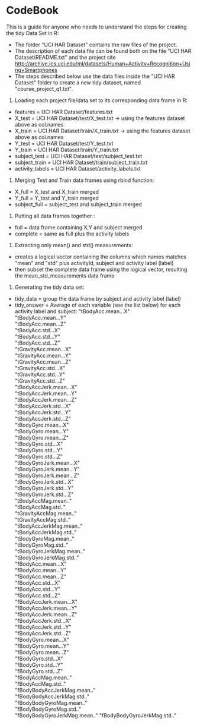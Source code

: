 CodeBook
===========

This is a guide for anyone who needs to understand the steps for creating the tidy Data Set in R:

* The folder "UCI HAR Dataset" contains the raw files of the project.
* The description of each data file can be found both on the file "UCI HAR Dataset\README.txt" and the project site http://archive.ics.uci.edu/ml/datasets/Human+Activity+Recognition+Using+Smartphones
* The steps described below use the data files inside the "UCI HAR Dataset" folder to create a new tidy dataset, named "course_project_q1.txt".

1. Loading each project file/data set to its corresponding data frame in R:

* features = UCI HAR Dataset/features.txt
* X_test = UCI HAR Dataset/test/X_test.txt -> using the features dataset above as col.names
* X_train = UCI HAR Dataset/train/X_train.txt -> using the features dataset above as col.names
* Y_test = UCI HAR Dataset/test/Y_test.txt
* Y_train = UCI HAR Dataset/train/Y_train.txt
* subject_test = UCI HAR Dataset/test/subject_test.txt
* subject_train = UCI HAR Dataset/train/subject_train.txt
* activity_labels = UCI HAR Dataset/activity_labels.txt

1. Merging Test and Train data frames using rbind function:

* X_full = X_test and X_train merged
* Y_full = Y_test and Y_train merged
* subject_full = subject_test and subject_train merged

1. Putting all data frames together :

* full = data frame containing X,Y and subject merged
* complete = same as full plus the activity labels

1. Extracting only mean() and std() measurements:

* creates a logical vector containing the columns which names matches "mean" and "std" plus activityId, subject and activity label (label)
* then subset the complete data frame using the logical vector, resulting the mean_std_measurements data frame

1. Generating the tidy data set:

* tidy_data = group the data frame by subject and activity label (label)
* tidy_answer = Average of each variable (see the list below) for each activity label and subject:
"tBodyAcc.mean...X"           
"tBodyAcc.mean...Y"          
"tBodyAcc.mean...Z"           
"tBodyAcc.std...X"           
"tBodyAcc.std...Y"            
"tBodyAcc.std...Z"           
"tGravityAcc.mean...X"        
"tGravityAcc.mean...Y"       
"tGravityAcc.mean...Z"        
"tGravityAcc.std...X"        
"tGravityAcc.std...Y"         
"tGravityAcc.std...Z"        
"tBodyAccJerk.mean...X"       
"tBodyAccJerk.mean...Y"      
"tBodyAccJerk.mean...Z"       
"tBodyAccJerk.std...X"       
"tBodyAccJerk.std...Y"        
"tBodyAccJerk.std...Z"       
"tBodyGyro.mean...X"          
"tBodyGyro.mean...Y"         
"tBodyGyro.mean...Z"          
"tBodyGyro.std...X"          
"tBodyGyro.std...Y"           
"tBodyGyro.std...Z"          
"tBodyGyroJerk.mean...X"      
"tBodyGyroJerk.mean...Y"     
"tBodyGyroJerk.mean...Z"      
"tBodyGyroJerk.std...X"      
"tBodyGyroJerk.std...Y"       
"tBodyGyroJerk.std...Z"      
"tBodyAccMag.mean.."          
"tBodyAccMag.std.."          
"tGravityAccMag.mean.."       
"tGravityAccMag.std.."       
"tBodyAccJerkMag.mean.."      
"tBodyAccJerkMag.std.."      
"tBodyGyroMag.mean.."         
"tBodyGyroMag.std.."         
"tBodyGyroJerkMag.mean.."     
"tBodyGyroJerkMag.std.."     
"fBodyAcc.mean...X"           
"fBodyAcc.mean...Y"          
"fBodyAcc.mean...Z"           
"fBodyAcc.std...X"           
"fBodyAcc.std...Y"            
"fBodyAcc.std...Z"           
"fBodyAccJerk.mean...X"       
"fBodyAccJerk.mean...Y"      
"fBodyAccJerk.mean...Z"       
"fBodyAccJerk.std...X"       
"fBodyAccJerk.std...Y"        
"fBodyAccJerk.std...Z"       
"fBodyGyro.mean...X"          
"fBodyGyro.mean...Y"         
"fBodyGyro.mean...Z"          
"fBodyGyro.std...X"          
"fBodyGyro.std...Y"           
"fBodyGyro.std...Z"          
"fBodyAccMag.mean.."          
"fBodyAccMag.std.."          
"fBodyBodyAccJerkMag.mean.."  
"fBodyBodyAccJerkMag.std.."  
"fBodyBodyGyroMag.mean.."     
"fBodyBodyGyroMag.std.."     
"fBodyBodyGyroJerkMag.mean.." 
"fBodyBodyGyroJerkMag.std.." 